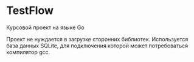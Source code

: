 # TestFlow
Курсовой проект на языке Go

Проект не нуждается в загрузке сторонних библиотек.
Используется база данных SQLite, для подключения которой может потребоваться компилятор gcc.